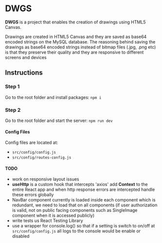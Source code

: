
# DWGS

**DWGS** is a project that enables the creation of drawings using HTML5 Canvas.

Drawings are created in HTML5 Canvas and they are saved as base64 encoded strings on the MySQL database. The reasoning behind saving the drawings as base64 encoded strings instead of bitmap files (.jpg, .png etc) is that they preserve their quality and they are responsive to different screens and devices


## Instructions

### Step 1

Go to the root folder and install packages: `npm i`

### Step 2

Go to the root folder and start the server: `npm run dev`

#### Config Files

Config files are located at: 
* `src/config/config.js`
* `src/config/routes-config.js`


#### TODO
- work on responsive layout issues
- **_useHttp_** is a custom hook that intercepts 'axios' add **Context** to the entire React app and when http response errors are intercepted handle these errors globally 
- NavBar component currently is loaded inside each component which is redundant, we need to load that on all components (if user authorization is valid,  not on public facing components such as SingleImage component when it is accessed publicly)
- write tests us React Testing Library
- use a wrapper for console.log() so that if a setting is switch to on/off at `src/config/config.js` all logs to the console would be enable or disabled